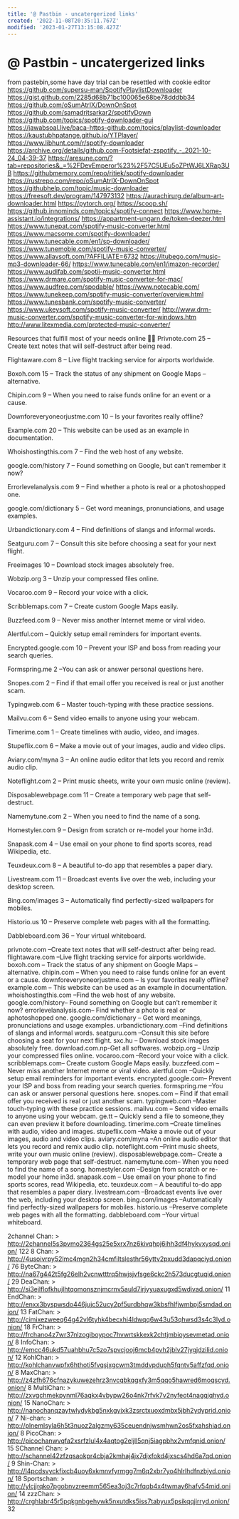 ```yaml
---
title: '@ Pastbin - uncatergerized links'
created: '2022-11-08T20:35:11.767Z'
modified: '2023-01-27T13:15:08.427Z'
---
```


# @ Pastbin - uncatergerized links

from pastebin,some have day trial can be resettled with cookie editor
https://github.com/supersu-man/SpotifyPlaylistDownloader
https://gist.github.com/2285d68b71bc100065e68be78dddbb34
https://github.com/oSumAtrIX/DownOnSpot
https://github.com/samadritsarkar2/spotifyDown
https://github.com/topics/spotify-downloader-gui
https://jawabsoal.live/baca-https-github.com/topics/playlist-downloader
https://kaustubhpatange.github.io/YTPlayer/
https://www.libhunt.com/r/spotify-downloader
https://archive.org/details/github.com-Footsiefat-zspotify_-_2021-10-24_04-39-37
https://aresune.com/?tab=repositories&_=%2FDevEmperor%23%2F57C5UEu5oZPtWJ6LXRap3UB
https://githubmemory.com/repo/ritiek/spotify-downloader
https://rustrepo.com/repo/oSumAtrIX-DownOnSpot
https://githubhelp.com/topic/music-downloader
https://freesoft.dev/program/147973132
https://aurachirurg.de/album-art-downloader.html
https://pytorch.org/
https://scoop.sh/
https://github.innominds.com/topics/spotify-connect
https://www.home-assistant.io/integrations/
https://appartment-ungarn.de/token-deezer.html
https://www.tunepat.com/spotify-music-converter.html
https://www.macsome.com/spotify-downloader/
https://www.tunecable.com/en1/sp-downloader/
https://www.tunemobie.com/spotify-music-converter/
https://www.allavsoft.com/?AFFILIATE=6732
https://itubego.com/music-mp3-downloader-66/
https://www.tunecable.com/en1/imazon-recorder/
https://www.audifab.com/spotii-music-converter.html
https://www.drmare.com/spotify-music-converter-for-mac/
https://www.audfree.com/spodable/
https://www.notecable.com/
https://www.tunekeep.com/spotify-music-converter/overview.html
https://www.tunesbank.com/spotify-music-converter/
https://www.ukeysoft.com/spotify-music-converter/
http://www.drm-music-converter.com/spotify-music-converter-for-windows.htm
http://www.litexmedia.com/protected-music-converter/


Resources that fulfill most of your needs online :man_shrugging:
Privnote.com 25 – Create text notes that will self-destruct after being read.

Flightaware.com 8 – Live flight tracking service for airports worldwide.

Boxoh.com 15 – Track the status of any shipment on Google Maps – alternative.

Chipin.com 9 – When you need to raise funds online for an event or a cause.

Downforeveryoneorjustme.com 10 – Is your favorites really offline?

Example.com 20 – This website can be used as an example in documentation.

Whoishostingthis.com 7 – Find the web host of any website.

google.com/history 7 – Found something on Google, but can’t remember it now?

Errorlevelanalysis.com 9 – Find whether a photo is real or a photoshopped one.

google.com/dictionary 5 – Get word meanings, pronunciations, and usage examples.

Urbandictionary.com 4 – Find definitions of slangs and informal words.

Seatguru.com 7 – Consult this site before choosing a seat for your next flight.

Freeimages 10 – Download stock images absolutely free.

Wobzip.org 3 – Unzip your compressed files online.

Vocaroo.com 9 – Record your voice with a click.

Scribblemaps.com 7 – Create custom Google Maps easily.

Buzzfeed.com 9 – Never miss another Internet meme or viral video.

Alertful.com – Quickly setup email reminders for important events.

Encrypted.google.com 10 – Prevent your ISP and boss from reading your search queries.

Formspring.me 2 –You can ask or answer personal questions here.

Snopes.com 2 – Find if that email offer you received is real or just another scam.

Typingweb.com 6 – Master touch-typing with these practice sessions.

Mailvu.com 6 – Send video emails to anyone using your webcam.

Timerime.com 1 – Create timelines with audio, video, and images.

Stupeflix.com 6 – Make a movie out of your images, audio and video clips.

Aviary.com/myna 3 – An online audio editor that lets you record and remix audio clip.

Noteflight.com 2 – Print music sheets, write your own music online (review).

Disposablewebpage.com 11 – Create a temporary web page that self-destruct.

Namemytune.com 2 – When you need to find the name of a song.

Homestyler.com 9 – Design from scratch or re-model your home in3d.

Snapask.com 4 – Use email on your phone to find sports scores, read Wikipedia, etc.

Teuxdeux.com 8 – A beautiful to-do app that resembles a paper diary.

Livestream.com 11 – Broadcast events live over the web, including your desktop screen.

Bing.com/images 3 – Automatically find perfectly-sized wallpapers for mobiles.

Historio.us 10 – Preserve complete web pages with all the formatting.

Dabbleboard.com 36 – Your virtual whiteboard.




privnote.com –Create text notes that will self-destruct after being read.
flightaware.com –Live flight tracking service for airports worldwide.
boxoh.com – Track the status of any shipment on Google Maps – alternative.
chipin.com – When you need to raise funds online for an event or a cause.
downforeveryoneorjustme.com – Is your favorites really offline?
example.com – This website can be used as an example in documentation.
whoishostingthis.com –Find the web host of any website.
google.com/history– Found something on Google but can’t remember it now?
errorlevelanalysis.com– Find whether a photo is real or aphotoshopped one.
google.com/dictionary – Get word meanings, pronunciations and usage examples.
urbandictionary.com –Find definitions of slangs and informal words.
seatguru.com –Consult this site before choosing a seat for your next flight.
sxc.hu – Download stock images absolutely free.
download.com.np-Get all softwares.
wobzip.org – Unzip your compressed files online.
vocaroo.com –Record your voice with a click.
scribblemaps.com– Create custom Google Maps easily.
buzzfeed.com –Never miss another Internet meme or viral video.
alertful.com –Quickly setup email reminders for important events.
encrypted.google.com– Prevent your ISP and boss from reading your search queries.
formspring.me –You can ask or answer personal questions here.
snopes.com – Find if that email offer you received is real or just another scam.
typingweb.com –Master touch-typing with these practice sessions.
mailvu.com – Send video emails to anyone using your webcam.
ge.tt – Quickly send a file to someone,they can even preview it before downloading.
timerime.com –Create timelines with audio, video and images.
stupeflix.com –Make a movie out of your images, audio and video clips.
aviary.com/myna –An online audio editor that lets you record and remix audio clip.
noteflight.com –Print music sheets, write your own music online (review).
disposablewebpage.com– Create a temporary web page that self-destruct.
namemytune.com– When you need to find the name of a song.
homestyler.com –Design from scratch or re-model your home in3d.
snapask.com – Use email on your phone to find sports scores, read Wikipedia, etc.
teuxdeux.com – A beautiful to-do app that resembles a paper diary.
livestream.com –Broadcast events live over the web, including your desktop screen.
bing.com/images –Automatically find perfectly-sized wallpapers for mobiles.
historio.us –Preserve complete web pages with all the formatting.
dabbleboard.com –Your virtual whiteboard.



2channel Chan: > http://2channel5s3pvmo2364gs25e5xrx7nz6kivqhpj6ihh3df4hykvxysqd.onion/ 122
8 Chan: > http://4usoivrpy52lmc4mgn2h34cmfiltslesthr56yttv2pxudd3dapqciyd.onion/ 76
ByteChan: > http://na67g442t5fg26elh2vcnwtttrq5hwjsjvfsge6ckc2h573ducgtuqid.onion/ 29
DeaChan: > http://si3ejlflofkhujlhtqomonsznjmcrnv5auld7irjyyuaxugxd5wdjvad.onion/ 11
EndChan: > http://enxx3byspwsdo446jujc52ucy2pf5urdbhqw3kbsfhlfjwmbpj5smdad.onion/ 13
FatChan: > http://cimixezweeq64g42vl6tyhk4becxhi4ldwqq6w43u53qhwsd3s4c3lyd.onion/ 18
FrChan: > http://frchano4z7wr37nlzogiboypoc7hvwrtskkexk2chtjmbioysevmetad.onion/ 8
InfoChan: > http://emcc46ukd57uahbhu7c5zo7spvcjooj6mcb4pvh2jblv27jygjdzilid.onion/ 12
KohlChan: > http://kohlchanvwpfx6hthoti5fvqsjxgcwm3tmddvpduph5fqntv5affzfqd.onion/ 8
MaxChan: > http://z4zfh676cfnazykuwezehrz3nvcqbkqgxfy3m5qqo5hawred6moqscyd.onion/ 8
MultiChan: > http://zxvgchmekpynml76aqkx4vbypw26o4nk7rfvk7v2nyfeot4nagqjqhyd.onion/ 15
NanoChan: > http://nanochanqzaytwlydykbg5nxkgyjxk3zsrctxuoxdmbx5jbh2ydyprid.onion/ 7
Ni-chan: > http://plnemlsyla6h5t3nuoz2algzmy635ceuendnjwsmhwn2os5fxahshiad.onion/ 8
PicoChan: > http://picochanwvqfa2xsrfzlul4x4aqtog2eljll5qnj5iagpbhx2vmfqnid.onion/ 15
SChannel Chan: > http://schannel42zfzqsaokpr4cbja2kmhaj4jx7djxfokd4jxscs4hd6a7qd.onion/ 9
Shin-Chan: > http://l4pcdsvyckfixcb4uoy6xkmnvfyrmgg7m6q2xbr7yo4hlrlhdfnzbjyd.onion/ 18
Sportschan: > http://ylcjjrqko7pgobnvzreemm565ea3oj3c7rfqqb4x4twmay6hafv54mid.onion/ 14
zzzChan: > http://crghlabr45r5pqkgnbgehywk5nxutdks5iss7tabyux5psikqqjirryd.onion/ 32
